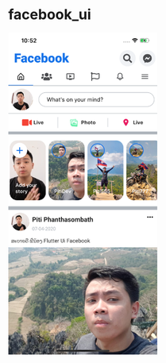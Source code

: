 # facebook_ui


<img width="300" src="https://raw.githubusercontent.com/PitiDev/FacebookUI/master/screen/01.png">
